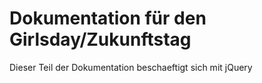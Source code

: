# Dokumentation für den Girlsday/Zukunftstag

Dieser Teil der Dokumentation beschaeftigt sich mit jQuery

